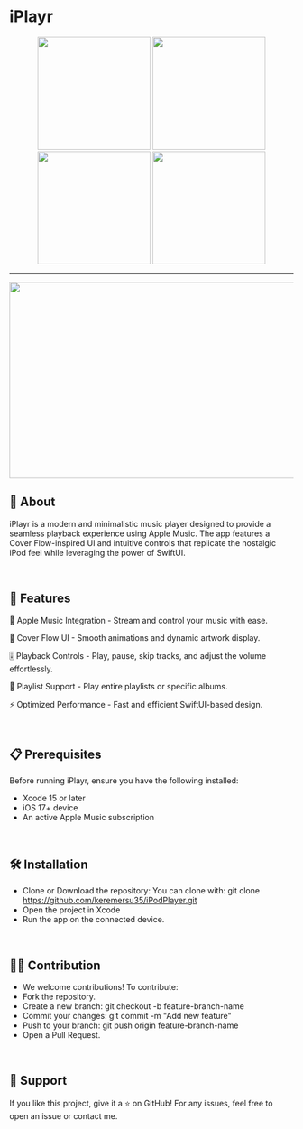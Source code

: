 # iPlayr

<div align="center">
  <img src="https://github.com/user-attachments/assets/5ba23608-a129-43af-8e5a-40420519c92c" width="200" />
  <img src="https://github.com/user-attachments/assets/bd7c1f93-0704-4079-af60-5928f0042f54" width="200" />
  <img src="https://github.com/user-attachments/assets/3c4a05a6-f250-46cd-8206-04ecc6ea716a" width="200" />
  <img src="https://github.com/user-attachments/assets/ce615eb9-0662-4f1a-953a-cd76972d2c66" width="200" />
</div>

<hr>

<div align="center">
  <img src="https://github.com/user-attachments/assets/07fd3811-a954-42f9-83fe-9dc0c5ce4cac" width="840" height="348" />
</div>

## 📌 About

iPlayr is a modern and minimalistic music player designed to provide a seamless playback experience using Apple Music. The app features a Cover Flow-inspired UI and intuitive controls that replicate the nostalgic iPod feel while leveraging the power of SwiftUI.

<br>

## 🚀 Features

🎵 Apple Music Integration - Stream and control your music with ease.

🎨 Cover Flow UI - Smooth animations and dynamic artwork display.

🎚 Playback Controls - Play, pause, skip tracks, and adjust the volume effortlessly.

🔄 Playlist Support - Play entire playlists or specific albums.

⚡ Optimized Performance - Fast and efficient SwiftUI-based design.

<br>

## 📋 Prerequisites

 Before running iPlayr, ensure you have the following installed:

- Xcode 15 or later
- iOS 17+ device
- An active Apple Music subscription

<br>

## 🛠 Installation

- Clone or Download the repository:
You can clone with:
git clone https://github.com/keremersu35/iPodPlayer.git
- Open the project in Xcode
- Run the app on the connected device.

<br>

## 👨‍💻 Contribution

- We welcome contributions! To contribute:
- Fork the repository.
- Create a new branch: git checkout -b feature-branch-name
- Commit your changes: git commit -m "Add new feature"
- Push to your branch: git push origin feature-branch-name
- Open a Pull Request.

<br>

## 🤝 Support

If you like this project, give it a ⭐ on GitHub! For any issues, feel free to open an issue or contact me.
